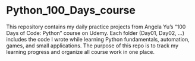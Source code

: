 # Python_100_Days_course
This repository contains my daily practice projects from Angela Yu’s “100 Days of Code: Python” course on Udemy.  Each folder (Day01, Day02, …) includes the code I wrote while learning Python fundamentals, automation, games, and small applications. The purpose of this repo is to track my learning progress and organize all course work in one place.
